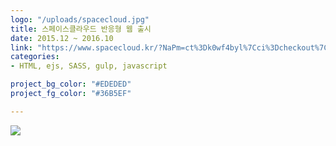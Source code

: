 ```yaml
---
logo: "/uploads/spacecloud.jpg"
title: 스페이스클라우드 반응형 웹 출시
date: 2015.12 ~ 2016.10
link: "https://www.spacecloud.kr/?NaPm=ct%3Dk0wf4byl%7Cci%3Dcheckout%7Ctr%3Dds%7Ctrx%3D%7Chk%3D41b991e841d864ce2b08890fdd3294f721b489d1"
categories:
- HTML, ejs, SASS, gulp, javascript

project_bg_color: "#EDEDED"
project_fg_color: "#36B5EF"

---
```

![](/uploads/3.jpg)